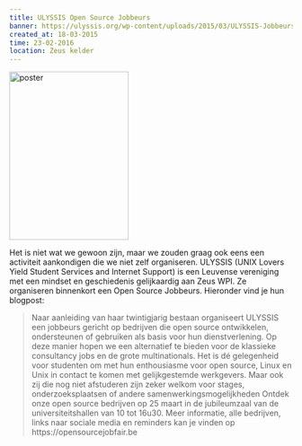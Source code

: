 ```yaml
---
title: ULYSSIS Open Source Jobbeurs
banner: https://ulyssis.org/wp-content/uploads/2015/03/ULYSSIS-Jobbeurs-poster-finaal.png
created_at: 18-03-2015
time: 23-02-2016
location: Zeus kelder
---
```


<a href="https://ulyssis.org/wp-content/uploads/2015/03/ULYSSIS-Jobbeurs-poster-finaal.png"><img src="https://ulyssis.org/wp-content/uploads/2015/03/ULYSSIS-Jobbeurs-poster-finaal.png" alt="poster" width="212" height="300" class="alignright size-medium wp-image-2219" /></a>

Het is niet wat we gewoon zijn, maar we zouden graag ook eens een activiteit aankondigen die we niet zelf organiseren. ULYSSIS (UNIX Lovers Yield Student Services and Internet Support) is een Leuvense vereniging met een mindset en geschiedenis gelijkaardig aan Zeus WPI. Ze organiseren binnenkort een Open Source Jobbeurs. Hieronder vind je hun blogpost:

<blockquote>Naar aanleiding van haar twintigjarig bestaan organiseert ULYSSIS een jobbeurs gericht op bedrijven die open source ontwikkelen, ondersteunen of gebruiken als basis voor hun dienstverlening. Op deze manier hopen we een alternatief te bieden voor de klassieke consultancy jobs en de grote multinationals. Het is dé gelegenheid voor studenten om met hun enthousiasme voor open source, Linux en Unix in contact te komen met gelijkgestemde werkgevers. Maar ook zij die nog niet afstuderen zijn zeker welkom voor stages, onderzoeksplaatsen of andere samenwerkingsmogelijkheden Ontdek onze open source bedrijven op 25 maart in de jubileumzaal van de universiteitshallen van 10 tot 16u30. Meer informatie, alle bedrijven, links naar sociale media en reminders kan je vinden op https://opensourcejobfair.be</blockquote>
